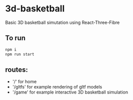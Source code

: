 # 3d-basketball

Basic 3D basketball simutation using React-Three-Fibre

## To run

```bash
npm i
npm run start
```

## routes:

- '/' for home
- '/gltfs' for example rendering of gltf models
- '/game' for example interactive 3D basketball simulation
